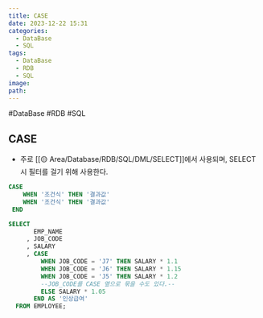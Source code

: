 ```yaml
---
title: CASE
date: 2023-12-22 15:31
categories:
  - DataBase
  - SQL
tags:
  - DataBase
  - RDB
  - SQL
image: 
path:
---
```

#DataBase #RDB #SQL 

## CASE
+ 주로 [[🟡 Area/Database/RDB/SQL/DML/SELECT]]에서 사용되며, SELECT 시 필터를 걸기 위해 사용한다.

```sql
CASE
    WHEN '조건식' THEN '결과값'
    WHEN '조건식' THEN '결과값'
 END
```

```sql
SELECT
       EMP_NAME
     , JOB_CODE
     , SALARY
     , CASE
         WHEN JOB_CODE = 'J7' THEN SALARY * 1.1
         WHEN JOB_CODE = 'J6' THEN SALARY * 1.15
         WHEN JOB_CODE = 'J5' THEN SALARY * 1.2 
         --JOB_CODE를 CASE 옆으로 묶을 수도 있다.--
         ELSE SALARY * 1.05
       END AS '인상급여'
  FROM EMPLOYEE;
```